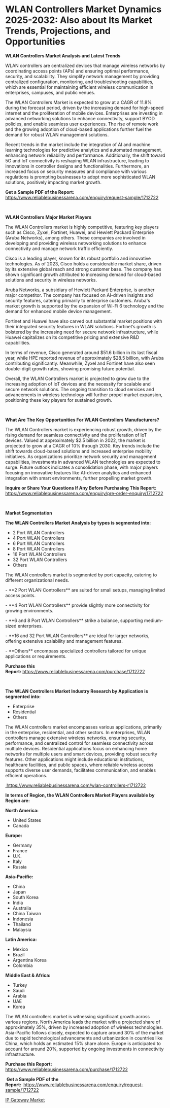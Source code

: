 <p><h1>WLAN Controllers Market Dynamics 2025-2032: Also about Its Market Trends, Projections, and Opportunities</h1></p><p><strong>WLAN Controllers Market Analysis and Latest Trends</strong></p>
<p><p>WLAN controllers are centralized devices that manage wireless networks by coordinating access points (APs) and ensuring optimal performance, security, and scalability. They simplify network management by providing centralized configuration, monitoring, and troubleshooting capabilities, which are essential for maintaining efficient wireless communication in enterprises, campuses, and public venues.</p><p>The WLAN Controllers Market is expected to grow at a CAGR of 11.8% during the forecast period, driven by the increasing demand for high-speed internet and the proliferation of mobile devices. Enterprises are investing in advanced networking solutions to enhance connectivity, support BYOD policies, and enable seamless user experiences. The rise of remote work and the growing adoption of cloud-based applications further fuel the demand for robust WLAN management solutions.</p><p>Recent trends in the market include the integration of AI and machine learning technologies for predictive analytics and automated management, enhancing network reliability and performance. Additionally, the shift toward 5G and IoT connectivity is reshaping WLAN infrastructure, leading to innovations in controller designs and functionalities. Furthermore, an increased focus on security measures and compliance with various regulations is prompting businesses to adopt more sophisticated WLAN solutions, positively impacting market growth.</p></p>
<p><strong>Get a Sample PDF of the Report:&nbsp;</strong> <a href="https://www.reliablebusinessarena.com/enquiry/request-sample/1712722?utm_campaign=2185&utm_medium=2&utm_source=Github&utm_content=ia&utm_term=08042025&utm_id=wlan-controllers">https://www.reliablebusinessarena.com/enquiry/request-sample/1712722</a></p>
<p>&nbsp;</p>
<p><strong>WLAN Controllers Major Market Players</strong></p>
<p><p>The WLAN Controllers market is highly competitive, featuring key players such as Cisco, Zyxel, Fortinet, Huawei, and Hewlett Packard Enterprise (Aruba Networks), among others. These companies are involved in developing and providing wireless networking solutions to enhance connectivity and manage network traffic efficiently.</p><p>Cisco is a leading player, known for its robust portfolio and innovative technologies. As of 2023, Cisco holds a considerable market share, driven by its extensive global reach and strong customer base. The company has shown significant growth attributed to increasing demand for cloud-based solutions and security in wireless networks.</p><p>Aruba Networks, a subsidiary of Hewlett Packard Enterprise, is another major competitor. The company has focused on AI-driven insights and security features, catering primarily to enterprise customers. Aruba's market growth is supported by the expansion of Wi-Fi 6 technology and the demand for enhanced mobile device management.</p><p>Fortinet and Huawei have also carved out substantial market positions with their integrated security features in WLAN solutions. Fortinet’s growth is bolstered by the increasing need for secure network infrastructure, while Huawei capitalizes on its competitive pricing and extensive R&D capabilities.</p><p>In terms of revenue, Cisco generated around $51.6 billion in its last fiscal year, while HPE reported revenue of approximately $28.5 billion, with Aruba contributing significantly. Meanwhile, Zyxel and Fortinet have also seen double-digit growth rates, showing promising future potential.</p><p>Overall, the WLAN Controllers market is projected to grow due to the increasing adoption of IoT devices and the necessity for scalable and secure network solutions. The ongoing transition to cloud services and advancements in wireless technology will further propel market expansion, positioning these key players for sustained growth.</p></p>
<p>&nbsp;</p>
<p><strong>What Are The Key Opportunities For WLAN Controllers Manufacturers?</strong></p>
<p><p>The WLAN Controllers market is experiencing robust growth, driven by the rising demand for seamless connectivity and the proliferation of IoT devices. Valued at approximately $2.5 billion in 2022, the market is projected to grow at a CAGR of 10% through 2030. Key trends include the shift towards cloud-based solutions and increased enterprise mobility initiatives. As organizations prioritize network security and management capabilities, investments in advanced WLAN technologies are expected to surge. Future outlook indicates a consolidation phase, with major players focusing on innovative features like AI-driven analytics and enhanced integration with smart environments, further propelling market growth.</p></p>
<p><strong>Inquire or Share Your Questions If Any Before Purchasing This Report:</strong> <a href="https://www.reliablebusinessarena.com/enquiry/pre-order-enquiry/1712722?utm_campaign=2185&utm_medium=2&utm_source=Github&utm_content=ia&utm_term=08042025&utm_id=wlan-controllers">https://www.reliablebusinessarena.com/enquiry/pre-order-enquiry/1712722</a></p>
<p>&nbsp;</p>
<p><strong>Market Segmentation</strong></p>
<p><strong>The WLAN Controllers Market Analysis by types is segmented into:</strong></p>
<p><ul><li>2 Port WLAN Controllers</li><li>4 Port WLAN Controllers</li><li>6 Port WLAN Controllers</li><li>8 Port WLAN Controllers</li><li>16 Port WLAN Controllers</li><li>32 Port WLAN Controllers</li><li>Others</li></ul></p>
<p><p>The WLAN controllers market is segmented by port capacity, catering to different organizational needs. </p><p>- **2 Port WLAN Controllers** are suited for small setups, managing limited access points.</p><p>- **4 Port WLAN Controllers** provide slightly more connectivity for growing environments.</p><p>- **6 and 8 Port WLAN Controllers** strike a balance, supporting medium-sized enterprises.</p><p>- **16 and 32 Port WLAN Controllers** are ideal for larger networks, offering extensive scalability and management features. </p><p>- **Others** encompass specialized controllers tailored for unique applications or requirements.</p></p>
<p><strong>Purchase this Report:&nbsp;</strong><a href="https://www.reliablebusinessarena.com/purchase/1712722?utm_campaign=2185&utm_medium=2&utm_source=Github&utm_content=ia&utm_term=08042025&utm_id=wlan-controllers">https://www.reliablebusinessarena.com/purchase/1712722</a></p>
<p>&nbsp;</p>
<p><strong>The WLAN Controllers Market Industry Research by Application is segmented into:</strong></p>
<p><ul><li>Enterprise</li><li>Residential</li><li>Others</li></ul></p>
<p><p>The WLAN controllers market encompasses various applications, primarily in the enterprise, residential, and other sectors. In enterprises, WLAN controllers manage extensive wireless networks, ensuring security, performance, and centralized control for seamless connectivity across multiple devices. Residential applications focus on enhancing home networks for multiple users and smart devices, providing robust security features. Other applications might include educational institutions, healthcare facilities, and public spaces, where reliable wireless access supports diverse user demands, facilitates communication, and enables efficient operations.</p></p>
<p><a href="https://www.reliablebusinessarena.com/wlan-controllers-r1712722?utm_campaign=2185&utm_medium=2&utm_source=Github&utm_content=ia&utm_term=08042025&utm_id=wlan-controllers">&nbsp;https://www.reliablebusinessarena.com/wlan-controllers-r1712722</a></p>
<p><strong>In terms of Region, the WLAN Controllers Market Players available by Region are:</strong></p>
<p>
    <p> <strong> North America: </strong>
        <ul>
            <li>United States</li>
            <li>Canada</li>
        </ul>
        </p> 
    <p> <strong> Europe: </strong>
        <ul>
            <li>Germany</li>
            <li>France</li>
            <li>U.K.</li>
            <li>Italy</li>
            <li>Russia</li>
        </ul>
        </p> 
    <p> <strong> Asia-Pacific: </strong>
        <ul>
            <li>China</li>
            <li>Japan</li>
            <li>South Korea</li>
            <li>India</li>
            <li>Australia</li>
            <li>China Taiwan</li>
            <li>Indonesia</li>
            <li>Thailand</li>
            <li>Malaysia</li>
        </ul>
        </p> 
    <p> <strong> Latin America: </strong>
        <ul>
            <li>Mexico</li>
            <li>Brazil</li>
            <li>Argentina Korea</li>
            <li>Colombia</li>
        </ul>
        </p> 
    <p> <strong> Middle East & Africa: </strong>
        <ul>
            <li>Turkey</li>
            <li>Saudi</li>
            <li>Arabia</li>
            <li>UAE</li>
            <li>Korea</li>
        </ul>
    </p>
    </p>
<p><p>The WLAN controllers market is witnessing significant growth across various regions. North America leads the market with a projected share of approximately 35%, driven by increased adoption of wireless technologies. Asia-Pacific follows closely, expected to capture around 30% of the market due to rapid technological advancements and urbanization in countries like China, which holds an estimated 15% share alone. Europe is anticipated to account for around 20%, supported by ongoing investments in connectivity infrastructure.</p></p>
<p><strong>Purchase this Report: </strong><a href="https://www.reliablebusinessarena.com/purchase/1712722?utm_campaign=2185&utm_medium=2&utm_source=Github&utm_content=ia&utm_term=08042025&utm_id=wlan-controllers">https://www.reliablebusinessarena.com/purchase/1712722</a></p>
<p>&nbsp;<strong>Get a Sample PDF of the Report:&nbsp;&nbsp;</strong><a href="https://www.reliablebusinessarena.com/enquiry/request-sample/1712722?utm_campaign=2185&utm_medium=2&utm_source=Github&utm_content=ia&utm_term=08042025&utm_id=wlan-controllers">https://www.reliablebusinessarena.com/enquiry/request-sample/1712722</a></p>
<p><strong></strong></p>
<p><p><a href="https://github.com/luckyshygirl/Market-Research-Report-List-7/blob/main/ip-gateway-market.md?utm_campaign=2185&utm_medium=2&utm_source=Github&utm_content=ia&utm_term=08042025&utm_id=wlan-controllers">IP Gateway Market</a></p></p>